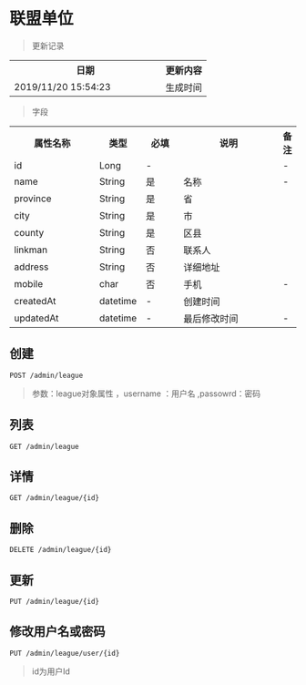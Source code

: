 # 联盟单位

> 更新记录

<table>
    <tr>
        <th style="width:250px;">日期</th>
        <th>更新内容</th>
    </tr>
    <tr>
        <td>2019/11/20 15:54:23 </td>
        <td>生成时间</td>
    </tr>
</table>

> 字段

<table>
    <tr>
        <th style="width:150px;">属性名称</th>
        <th style="width:60px;">类型</th>
        <th style="width:60px;">必填</th>
        <th style="width:200px;">说明</th>
        <th>备注</th>
    </tr>
    <tr>
        <td>id</td>
        <td>Long</td>
        <td>-</td>
        <td></td>
        <td>-</td>
    </tr>
    <tr>
        <td>name</td>
        <td>String</td>
        <td>是</td>
        <td>名称</td>
        <td>-</td>
    </tr>
    <tr>
        <td>province</td>
        <td>String</td>
        <td>是</td>
        <td>省</td>
        <td></td>
    </tr>
    <tr>
        <td>city</td>
        <td>String</td>
        <td>是</td>
        <td>市</td>
        <td></td>
    </tr>
    <tr>
        <td>county</td>
        <td>String</td>
        <td>是</td>
        <td>区县</td>
        <td></td>
    </tr>
    <tr>
        <td>linkman</td>
        <td>String</td>
        <td>否</td>
        <td>联系人</td>
        <td></td>
    </tr>
    <tr>
        <td>address</td>
        <td>String</td>
        <td>否</td>
        <td>详细地址</td>
        <td></td>
    </tr>
    <tr>
        <td>mobile</td>
        <td>char</td>
        <td>否</td>
        <td>手机</td>
        <td>-</td>
    </tr>
   	<tr>
        <td>createdAt</td>
        <td>datetime</td>
        <td>-</td>
        <td>创建时间</td>
        <td></td>
    </tr>
    <tr>
        <td>updatedAt</td>
        <td>datetime</td>
        <td>-</td>
        <td>最后修改时间</td>
        <td>-</td>
    </tr>
   </table>

## 创建

```
POST /admin/league
```
>参数：league对象属性 ，username ：用户名 ,passowrd：密码

## 列表

```
GET /admin/league
```
## 详情

```
GET /admin/league/{id}
```
## 删除

```
DELETE /admin/league/{id} 
```

## 更新

```
PUT /admin/league/{id} 
```
## 修改用户名或密码
```
PUT /admin/league/user/{id} 
```
>id为用户Id


